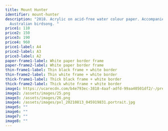 ```yaml
---
title: Mount Hunter
identifier: mount-hunter
description: "2018. Acrylic on acid-free water colour paper. Accompanied by
  Australian birdsong. "
price1: 110
price2: 150
price3: 190
price4: 960
price1-label: A4
price2-label: A3
price3-label: A2
paper-frame1-label: White paper border frame
paper-frame2-label: White paper border frame
thin-frame1-label: Thin black frame + white border
thin-frame2-label: Thin white frame + white border
thick-frame1-label: Thick black frame + white border
thick-frame2-label: Thick white frame + white border
image1: https://ucarecdn.com/b4e793ec-3818-4aaf-adfd-99aa40501df2/-/preview/-/enhance/69/-/sharp/12/
image2: /assets/images/25.png
image3: /assets/images/26.png
image4: /assets/images/pxl_20210813_045919831.portrait.jpg
image5: ""
image6: ""
image7: ""
image8: ""
---
```

